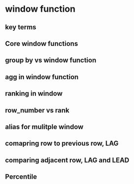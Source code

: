 # window function

## key terms

## Core window functions

## group by vs window function

## agg in window function

## ranking in window

## row_number vs rank

## alias for mulitple window

## comapring row to previous row, LAG

## comparing adjacent row, LAG and LEAD

## Percentile
